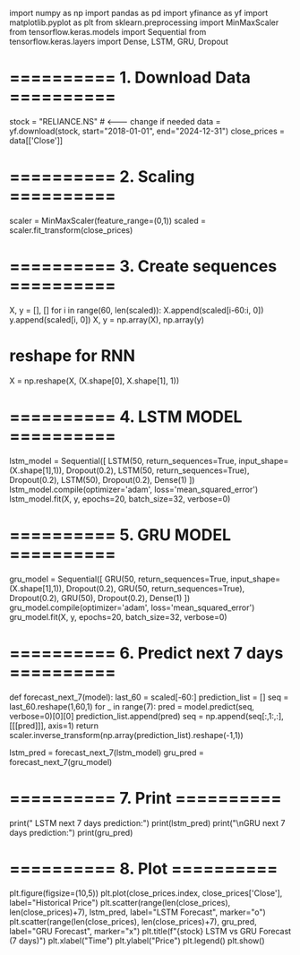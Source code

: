 
import numpy as np
import pandas as pd
import yfinance as yf
import matplotlib.pyplot as plt
from sklearn.preprocessing import MinMaxScaler
from tensorflow.keras.models import Sequential
from tensorflow.keras.layers import Dense, LSTM, GRU, Dropout

# ========== 1. Download Data ==========
stock = "RELIANCE.NS"   # <--- change if needed
data = yf.download(stock, start="2018-01-01", end="2024-12-31")
close_prices = data[['Close']]

# ========== 2. Scaling ==========
scaler = MinMaxScaler(feature_range=(0,1))
scaled = scaler.fit_transform(close_prices)

# ========== 3. Create sequences ==========
X, y = [], []
for i in range(60, len(scaled)):
    X.append(scaled[i-60:i, 0])
    y.append(scaled[i, 0])
X, y = np.array(X), np.array(y)

# reshape for RNN
X = np.reshape(X, (X.shape[0], X.shape[1], 1))

# ========== 4. LSTM MODEL ==========
lstm_model = Sequential([
    LSTM(50, return_sequences=True, input_shape=(X.shape[1],1)),
    Dropout(0.2),
    LSTM(50, return_sequences=True),
    Dropout(0.2),
    LSTM(50),
    Dropout(0.2),
    Dense(1)
])
lstm_model.compile(optimizer='adam', loss='mean_squared_error')
lstm_model.fit(X, y, epochs=20, batch_size=32, verbose=0)

# ========== 5. GRU MODEL ==========
gru_model = Sequential([
    GRU(50, return_sequences=True, input_shape=(X.shape[1],1)),
    Dropout(0.2),
    GRU(50, return_sequences=True),
    Dropout(0.2),
    GRU(50),
    Dropout(0.2),
    Dense(1)
])
gru_model.compile(optimizer='adam', loss='mean_squared_error')
gru_model.fit(X, y, epochs=20, batch_size=32, verbose=0)

# ========== 6. Predict next 7 days ==========
def forecast_next_7(model):
    last_60 = scaled[-60:]
    prediction_list = []
    seq = last_60.reshape(1,60,1)
    for _ in range(7):
        pred = model.predict(seq, verbose=0)[0][0]
        prediction_list.append(pred)
        seq = np.append(seq[:,1:,:], [[[pred]]], axis=1)
    return scaler.inverse_transform(np.array(prediction_list).reshape(-1,1))

lstm_pred = forecast_next_7(lstm_model)
gru_pred  = forecast_next_7(gru_model)

# ========== 7. Print ==========
print(" LSTM next 7 days prediction:")
print(lstm_pred)
print("\nGRU next 7 days prediction:")
print(gru_pred)

# ========== 8. Plot ==========
plt.figure(figsize=(10,5))
plt.plot(close_prices.index, close_prices['Close'], label="Historical Price")
plt.scatter(range(len(close_prices), len(close_prices)+7), lstm_pred, label="LSTM Forecast", marker="o")
plt.scatter(range(len(close_prices), len(close_prices)+7), gru_pred, label="GRU Forecast", marker="x")
plt.title(f"{stock} LSTM vs GRU Forecast (7 days)")
plt.xlabel("Time")
plt.ylabel("Price")
plt.legend()
plt.show()











